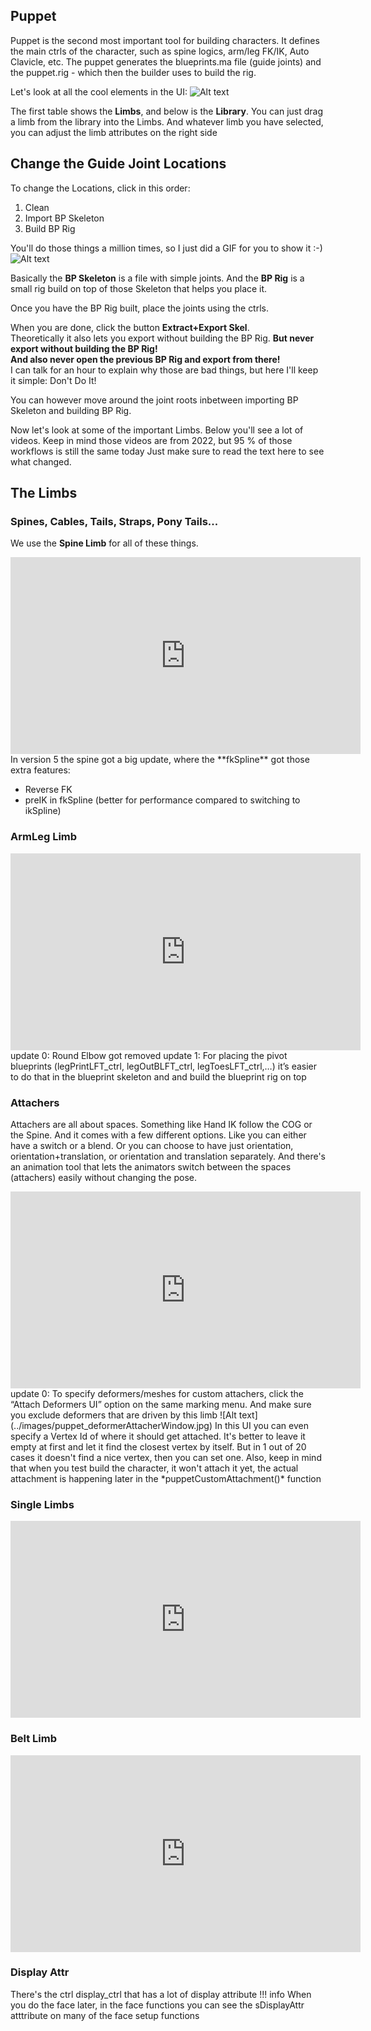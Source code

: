## Puppet

Puppet is the second most important tool for building characters. It defines the main
ctrls of the character, such as spine logics, arm/leg FK/IK, Auto Clavicle, etc.
The puppet generates the blueprints.ma file (guide joints) and the puppet.rig - which then the builder uses to build the rig.

Let's look at all the cool elements in the UI:
![Alt text](../images/puppet_ui.jpg)

The first table shows the **Limbs**, and below is the **Library**. You can just drag a limb from the 
library into the Limbs. And whatever limb you have selected, you can adjust the limb attributes on the right side

## Change the Guide Joint Locations
To change the Locations, click in this order:  
1. Clean  
2. Import BP Skeleton    
3. Build BP Rig  

You'll do those things a million times, so I just did a GIF for you to show it :-)
![Alt text](../images/cleanImportBuild.gif)

Basically the **BP Skeleton** is a file with simple joints. And the **BP Rig** is a small rig
build on top of those Skeleton that helps you place it. 

Once you have the BP Rig built, place the joints using the ctrls. 

When you are done, click the button **Extract+Export Skel**.  
Theoretically it also lets you export without building the BP Rig.
**But never export without building the BP Rig!**  
**And also never open the previous BP Rig and export from there!**  
I can talk for an hour to explain why those are bad things, but here I'll keep it simple: Don't Do It!

You can however move around the joint roots inbetween importing BP Skeleton and building BP Rig. 

Now let's look at some of the important Limbs. Below you'll see a lot of videos. 
Keep in mind those videos are from 2022, but 95 % of those workflows is still the same today
Just make sure to read the text here to see what changed.

## The Limbs

### Spines, Cables, Tails, Straps, Pony Tails...
We use the **Spine Limb** for all of these things. 
<iframe width="560" height="315"
src="https://www.youtube.com/embed/kEA6R8v1gDk"
title="YouTube video player" frameborder="0"
allow="accelerometer; autoplay; clipboard-write; encrypted-media; gyroscope; picture-in-picture"
allowfullscreen></iframe>
In version 5 the spine got a big update, where the **fkSpline** got those extra features:

- Reverse FK
- preIK in fkSpline (better for performance compared to switching to ikSpline)


### ArmLeg Limb
<iframe width="560" height="315"
src="https://www.youtube.com/embed/BLg9ajB2rzU"
title="YouTube video player" frameborder="0"
allow="accelerometer; autoplay; clipboard-write; encrypted-media; gyroscope; picture-in-picture"
allowfullscreen></iframe>
update 0: Round Elbow got removed  
update 1: For placing the pivot blueprints (legPrintLFT_ctrl, legOutBLFT_ctrl, legToesLFT_ctrl,…) 
it’s easier to do that in the blueprint skeleton and and build the blueprint rig on top


### Attachers
Attachers are all about spaces. Something like Hand IK follow the COG or the Spine. And it comes 
with a few different options. Like you can either have a switch or a blend. Or you can choose to
have just orientation, orientation+translation, or orientation and translation separately.
And there's an animation tool that lets the animators switch between the spaces (attachers) easily without changing the pose.

<iframe width="560" height="315"
src="https://www.youtube.com/embed/8mK2lHDqR7c"
title="YouTube video player" frameborder="0"
allow="accelerometer; autoplay; clipboard-write; encrypted-media; gyroscope; picture-in-picture"
allowfullscreen></iframe>
update 0: To specify deformers/meshes for custom attachers, click the “Attach Deformers UI” 
option on the same marking menu. And make sure you exclude deformers that are driven by this limb 
![Alt text](../images/puppet_deformerAttacherWindow.jpg)
In this UI you can even specify a Vertex Id of where it should get attached. It's better to 
leave it empty at first and let it find the closest vertex by itself. But in 1 out of 20 
cases it doesn't find a nice vertex, then you can set one.
Also, keep in mind that when you test build the character, it won't attach it yet, the actual attachment
is happening later in the *puppetCustomAttachment()* function


### Single Limbs
<iframe width="560" height="315"
src="https://www.youtube.com/embed/8g4ZYgOeuzg"
title="YouTube video player" frameborder="0"
allow="accelerometer; autoplay; clipboard-write; encrypted-media; gyroscope; picture-in-picture"
allowfullscreen></iframe>


### Belt Limb
<iframe width="560" height="315"
src="https://www.youtube.com/embed/1BAzckDbrBE"
title="YouTube video player" frameborder="0"
allow="accelerometer; autoplay; clipboard-write; encrypted-media; gyroscope; picture-in-picture"
allowfullscreen></iframe>


### Display Attr
There's the ctrl display_ctrl that has a lot of display attribute
!!! info
    When you do the face later, in the face functions you can see the sDisplayAttr atttribute on many of the 
    face setup functions
